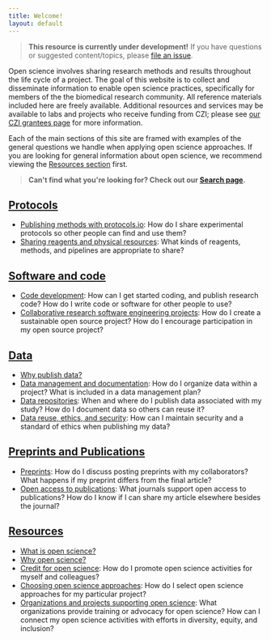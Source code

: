 ```yaml
---
title: Welcome!
layout: default
---
```


> **This resource is currently under development!**
> If you have questions or suggested content/topics,
> please [file an issue](https://github.com/chanzuckerberg/open-science/issues).

Open science involves sharing research methods and results throughout the life cycle of a project.
The goal of this website is to collect and disseminate information to enable open science practices,
specifically for members of the the biomedical research community.
All reference materials included here are freely available.
Additional resources and services may be available to labs and projects who receive funding from CZI;
please see [our CZI grantees page](/open-science/czi-grantees/)
for more information.

Each of the main sections of this site are framed with 
examples of the general questions we handle when applying open science approaches.
If you are looking for general information about open science,
we recommend viewing the [Resources section](#resources) first.

> **Can't find what you're looking for?
> Check out our [Search page](/open-science/search/).**

## [Protocols](/open-science/protocols/overview/)

- [Publishing methods with protocols.io](/open-science/protocols/overview/#publishing-methods-with-protocolsio): How do I share experimental protocols so other people can find and use them?
- [Sharing reagents and physical resources](#sharing-reagents-and-physical-resources): What kinds of reagents, methods, and pipelines are appropriate to share?

## [Software and code](/open-science/code/overview/)

- [Code development](/open-science/code/overview/#code-development): How can I get started coding, and publish research code? How do I write code or software for other people to use?
- [Collaborative research software engineering projects](/open-science/code/overview/#collaborative-research-software-engineering-projects): How do I create a sustainable open source project? How do I encourage participation in my open source project?

## [Data](/open-science/data_sharing/overview/)

- [Why publish data?](/open-science/data_sharing/overview/#why-publish-data)
- [Data management and documentation](#data-management-and-documentation): How do I organize data within a project? What is included in a data management plan?
- [Data repositories](/open-science/data_sharing/overview/#data-repositories): When and where do I publish data associated with my study? How do I document data so others can reuse it?
- [Data reuse, ethics, and security](/open-science/data_sharing/overview/#data-reuse-ethics-and-security): How can I maintain security and a standard of ethics when publishing my data?

## [Preprints and Publications](/open-science/publications/overview/)

- [Preprints](/open-science/publications/overview/#preprints): How do I discuss posting preprints with my collaborators? What happens if my preprint differs from the final article?
- [Open access to publications](/open-science/publications/overview/#open-access-to-publications): What journals support open access to publications? How do I know if I can share my article elsewhere besides the journal?

## [Resources](/open-science/resources/overview/)

- [What is open science?](/open-science/resources/overview/#what-is-open-science)
- [Why open science?](/open-science/resources/overview/#why-open-science)
- [Credit for open science](/open-science/resources/overview/#credit-for-open-science): How do I promote open science activities for myself and colleagues?
- [Choosing open science approaches](/open-science/resources/overview/#choosing-open-science-approaches): How do I select open science approaches for my particular project?
- [Organizations and projects supporting open science](/open-science/resources/overview/#organizations-and-projects-supporting-open-science): What organizations provide training or advocacy for open science? How can I connect my open science activities with efforts in diversity, equity, and inclusion?

